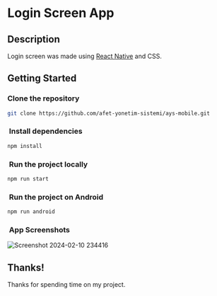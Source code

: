 # Login Screen App

## Description

Login screen was made using [React Native](https://reactnative.dev/) and CSS.

## Getting Started

###  Clone the repository

```bash
git clone https://github.com/afet-yonetim-sistemi/ays-mobile.git
```

###  Install dependencies

```bash
npm install
```

###  Run the project locally

```bash
npm run start
```

###  Run the project on Android

```bash
npm run android
```

###  App Screenshots

![Screenshot 2024-02-10 234416](https://github.com/deniizeynep/login-screen-app/assets/109898313/3bcfeacb-42ce-4d1e-a615-a3125897ba87)


## Thanks!


Thanks for spending time on my project.
